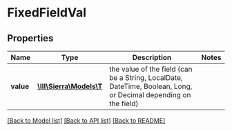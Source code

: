 # FixedFieldVal

## Properties
Name | Type | Description | Notes
------------ | ------------- | ------------- | -------------
**value** | [**\III\Sierra\Models\T**](T.md) | the value of the field (can be a String, LocalDate, DateTime, Boolean, Long, or Decimal depending on the field) | 

[[Back to Model list]](../README.md#documentation-for-models) [[Back to API list]](../README.md#documentation-for-api-endpoints) [[Back to README]](../README.md)


